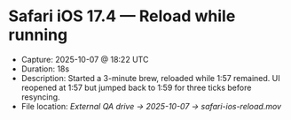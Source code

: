 # Safari iOS 17.4 — Reload while running
- Capture: 2025-10-07 @ 18:22 UTC
- Duration: 18s
- Description: Started a 3-minute brew, reloaded while 1:57 remained. UI reopened at 1:57 but jumped back to 1:59 for three ticks before resyncing.
- File location: _External QA drive → 2025-10-07 → safari-ios-reload.mov_
